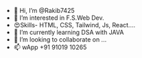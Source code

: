 - 👋 Hi, I’m @Rakib7425
- 👀 I’m interested in F.S.Web Dev.
- 😍Skills- HTML, CSS, Tailwind, Js, React....
- 🌱 I’m currently learning DSA with JAVA
- 💞️ I’m looking to collaborate on ...
- 📫 wApp +91 91019 10265

<!---
Rakib7425/Rakib7425 is a ✨ special ✨ repository because its `README.md` (this file) appears on your GitHub profile.
You can click the Preview link to take a look at your changes.
--->
